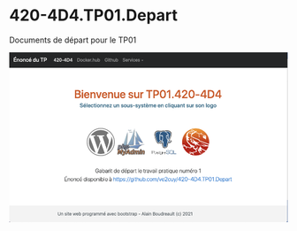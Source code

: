 # 420-4D4.TP01.Depart
Documents de départ pour le TP01

<a href="#">![Écran de l'application](ecran-depart.png)</a>
